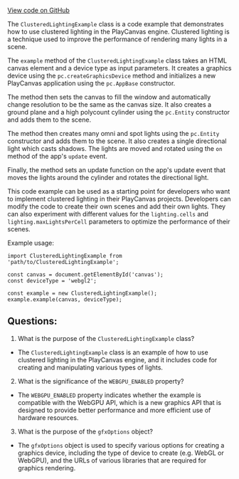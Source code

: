 [View code on GitHub](https://github.com/playcanvas/engine/examples/src/examples/graphics/clustered-lighting.tsx)

The `ClusteredLightingExample` class is a code example that demonstrates how to use clustered lighting in the PlayCanvas engine. Clustered lighting is a technique used to improve the performance of rendering many lights in a scene. 

The `example` method of the `ClusteredLightingExample` class takes an HTML canvas element and a device type as input parameters. It creates a graphics device using the `pc.createGraphicsDevice` method and initializes a new PlayCanvas application using the `pc.AppBase` constructor. 

The method then sets the canvas to fill the window and automatically change resolution to be the same as the canvas size. It also creates a ground plane and a high polycount cylinder using the `pc.Entity` constructor and adds them to the scene. 

The method then creates many omni and spot lights using the `pc.Entity` constructor and adds them to the scene. It also creates a single directional light which casts shadows. The lights are moved and rotated using the `on` method of the app's `update` event. 

Finally, the method sets an update function on the app's update event that moves the lights around the cylinder and rotates the directional light. 

This code example can be used as a starting point for developers who want to implement clustered lighting in their PlayCanvas projects. Developers can modify the code to create their own scenes and add their own lights. They can also experiment with different values for the `lighting.cells` and `lighting.maxLightsPerCell` parameters to optimize the performance of their scenes. 

Example usage:

```
import ClusteredLightingExample from 'path/to/ClusteredLightingExample';

const canvas = document.getElementById('canvas');
const deviceType = 'webgl2';

const example = new ClusteredLightingExample();
example.example(canvas, deviceType);
```
## Questions: 
 1. What is the purpose of the `ClusteredLightingExample` class?
- The `ClusteredLightingExample` class is an example of how to use clustered lighting in the PlayCanvas engine, and it includes code for creating and manipulating various types of lights.

2. What is the significance of the `WEBGPU_ENABLED` property?
- The `WEBGPU_ENABLED` property indicates whether the example is compatible with the WebGPU API, which is a new graphics API that is designed to provide better performance and more efficient use of hardware resources.

3. What is the purpose of the `gfxOptions` object?
- The `gfxOptions` object is used to specify various options for creating a graphics device, including the type of device to create (e.g. WebGL or WebGPU), and the URLs of various libraries that are required for graphics rendering.